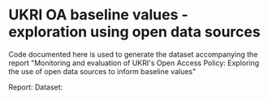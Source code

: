 # UKRI OA baseline values - exploration using open data sources

Code documented here is used to generate the dataset accompanying the report
"Monitoring and evaluation of UKRI's Open Access Policy: Exploring the use of open data sources to inform baseline values"

Report: 
Dataset: 

